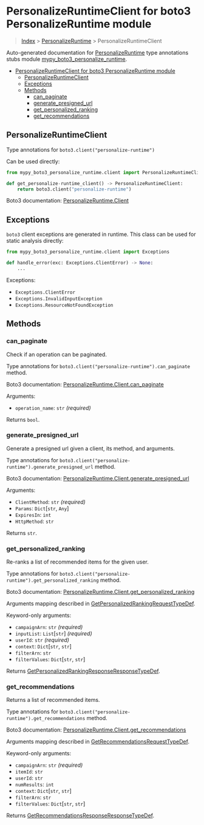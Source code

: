 # PersonalizeRuntimeClient for boto3 PersonalizeRuntime module

> [Index](..) > [PersonalizeRuntime](.) > PersonalizeRuntimeClient

Auto-generated documentation for
[PersonalizeRuntime](https://boto3.amazonaws.com/v1/documentation/api/latest/reference/services/personalize-runtime.html#PersonalizeRuntime)
type annotations stubs module
[mypy_boto3_personalize_runtime](https://pypi.org/project/mypy-boto3-personalize-runtime/).

- [PersonalizeRuntimeClient for boto3 PersonalizeRuntime module](#personalizeruntimeclient-for-boto3-personalizeruntime-module)
  - [PersonalizeRuntimeClient](#personalizeruntimeclient)
  - [Exceptions](#exceptions)
  - [Methods](#methods)
    - [can_paginate](#can_paginate)
    - [generate_presigned_url](#generate_presigned_url)
    - [get_personalized_ranking](#get_personalized_ranking)
    - [get_recommendations](#get_recommendations)

## PersonalizeRuntimeClient

Type annotations for `boto3.client("personalize-runtime")`

Can be used directly:

```python
from mypy_boto3_personalize_runtime.client import PersonalizeRuntimeClient

def get_personalize-runtime_client() -> PersonalizeRuntimeClient:
    return boto3.client("personalize-runtime")
```

Boto3 documentation:
[PersonalizeRuntime.Client](https://boto3.amazonaws.com/v1/documentation/api/latest/reference/services/personalize-runtime.html#PersonalizeRuntime.Client)

## Exceptions

`boto3` client exceptions are generated in runtime. This class can be used for
static analysis directly:

```python
from mypy_boto3_personalize_runtime.client import Exceptions

def handle_error(exc: Exceptions.ClientError) -> None:
    ...
```

Exceptions:

- `Exceptions.ClientError`
- `Exceptions.InvalidInputException`
- `Exceptions.ResourceNotFoundException`

## Methods

### can_paginate

Check if an operation can be paginated.

Type annotations for `boto3.client("personalize-runtime").can_paginate` method.

Boto3 documentation:
[PersonalizeRuntime.Client.can_paginate](https://boto3.amazonaws.com/v1/documentation/api/latest/reference/services/personalize-runtime.html#PersonalizeRuntime.Client.can_paginate)

Arguments:

- `operation_name`: `str` *(required)*

Returns `bool`.

### generate_presigned_url

Generate a presigned url given a client, its method, and arguments.

Type annotations for
`boto3.client("personalize-runtime").generate_presigned_url` method.

Boto3 documentation:
[PersonalizeRuntime.Client.generate_presigned_url](https://boto3.amazonaws.com/v1/documentation/api/latest/reference/services/personalize-runtime.html#PersonalizeRuntime.Client.generate_presigned_url)

Arguments:

- `ClientMethod`: `str` *(required)*
- `Params`: `Dict`\[`str`, `Any`\]
- `ExpiresIn`: `int`
- `HttpMethod`: `str`

Returns `str`.

### get_personalized_ranking

Re-ranks a list of recommended items for the given user.

Type annotations for
`boto3.client("personalize-runtime").get_personalized_ranking` method.

Boto3 documentation:
[PersonalizeRuntime.Client.get_personalized_ranking](https://boto3.amazonaws.com/v1/documentation/api/latest/reference/services/personalize-runtime.html#PersonalizeRuntime.Client.get_personalized_ranking)

Arguments mapping described in
[GetPersonalizedRankingRequestTypeDef](./type_defs.md#getpersonalizedrankingrequesttypedef).

Keyword-only arguments:

- `campaignArn`: `str` *(required)*
- `inputList`: `List`\[`str`\] *(required)*
- `userId`: `str` *(required)*
- `context`: `Dict`\[`str`, `str`\]
- `filterArn`: `str`
- `filterValues`: `Dict`\[`str`, `str`\]

Returns
[GetPersonalizedRankingResponseResponseTypeDef](./type_defs.md#getpersonalizedrankingresponseresponsetypedef).

### get_recommendations

Returns a list of recommended items.

Type annotations for `boto3.client("personalize-runtime").get_recommendations`
method.

Boto3 documentation:
[PersonalizeRuntime.Client.get_recommendations](https://boto3.amazonaws.com/v1/documentation/api/latest/reference/services/personalize-runtime.html#PersonalizeRuntime.Client.get_recommendations)

Arguments mapping described in
[GetRecommendationsRequestTypeDef](./type_defs.md#getrecommendationsrequesttypedef).

Keyword-only arguments:

- `campaignArn`: `str` *(required)*
- `itemId`: `str`
- `userId`: `str`
- `numResults`: `int`
- `context`: `Dict`\[`str`, `str`\]
- `filterArn`: `str`
- `filterValues`: `Dict`\[`str`, `str`\]

Returns
[GetRecommendationsResponseResponseTypeDef](./type_defs.md#getrecommendationsresponseresponsetypedef).

